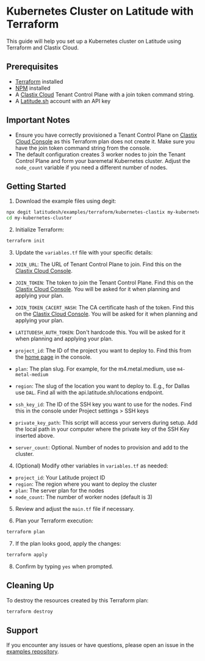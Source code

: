 
# Kubernetes Cluster on Latitude with Terraform

This guide will help you set up a Kubernetes cluster on Latitude using Terraform and Clastix Cloud.

## Prerequisites

- [Terraform](https://www.terraform.io/downloads.html) installed
- [NPM](https://www.npmjs.com/get-npm) installed
- A [Clastix Cloud](https://console.clastix.cloud) Tenant Control Plane with a join token command string.
- A [Latitude.sh](https://latitude.sh) account with an API key

## Important Notes

- Ensure you have correctly provisioned a Tenant Control Plane on [Clastix Cloud Console](https://console.clastix.cloud) as this Terraform plan does not create it. Make sure you have the join token command string from the console.
- The default configuration creates 3 worker nodes to join the Tenant Control Plane and form your baremetal Kubernetes cluster. Adjust the `node_count` variable if you need a different number of nodes.

## Getting Started

1. Download the example files using degit:

```bash
npx degit latitudesh/examples/terraform/kubernetes-clastix my-kubernetes-cluster
cd my-kubernetes-cluster
```

2. Initialize Terraform:

```bash
terraform init
```

3. Update the `variables.tf` file with your specific details:

- `JOIN_URL`: The URL of Tenant Control Plane to join. Find this on the [Clastix Cloud Console](https://console.clastix.cloud).

- `JOIN_TOKEN`: The token to join the Tenant Control Plane. Find this on the [Clastix Cloud Console](https://console.clastix.cloud). You will be asked for it when planning and applying your plan.

- `JOIN_TOKEN_CACERT_HASH`: The CA certificate hash of the token. Find this on the [Clastix Cloud Console](https://console.clastix.cloud). You will be asked for it when planning and applying your plan. 

- `LATITUDESH_AUTH_TOKEN`: Don't hardcode this. You will be asked for it when planning and applying your plan. 
- `project_id`: The ID of the project you want to deploy to. Find this from the [home page](https://www.latitude.sh/dashboard) in the console.
- `plan`: The plan slug. For example, for the m4.metal.medium, use `m4-metal-medium`
- `region`: The slug of the location you want to deploy to. E.g., for Dallas use `DAL`. Find all with the api.latitude.sh/locations endpoint.
- `ssh_key_id`: The ID of the SSH key you want to use for the nodes. Find this in the console under Project settings > SSH keys
- `private_key_path`: This script will access your servers during setup. Add the local path in your computer where the private key of the SSH Key inserted above.
- `server_count`: Optional. Number of nodes to provision and add to the cluster.

4. (Optional) Modify other variables in `variables.tf` as needed:

- `project_id`: Your Latitude project ID
- `region`: The region where you want to deploy the cluster
- `plan`: The server plan for the nodes
- `node_count`: The number of worker nodes (default is 3)

5. Review and adjust the `main.tf` file if necessary.

6. Plan your Terraform execution:

```bash
terraform plan
```

7. If the plan looks good, apply the changes:

```bash
terraform apply
```

8. Confirm by typing `yes` when prompted.

## Cleaning Up

To destroy the resources created by this Terraform plan:

```bash
terraform destroy
```

## Support

If you encounter any issues or have questions, please open an issue in the [examples repository](https://github.com/latitudesh/examples/issues).


